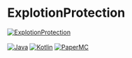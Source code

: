 # ExplotionProtection

[![ExplotionProtection](https://img.shields.io/badge/ExplotionProtection-1.3.1-blue.svg)]()
<br><br> 
[![Java](https://img.shields.io/badge/Java-21-FF7700.svg?logo=java)]()
[![Kotlin](https://img.shields.io/badge/Kotlin-2.0.0-186FCC.svg?logo=kotlin)]()
[![PaperMC](https://img.shields.io/badge/PaperMC-1.20.6_↑-222222.svg)]()